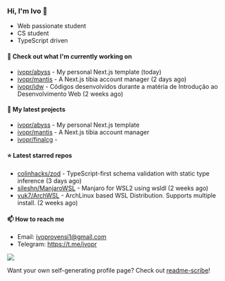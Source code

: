 ### Hi, I'm Ivo 👋

* Web passionate student
* CS student
* TypeScript driven

#### 👷 Check out what I'm currently working on

- [ivopr/abyss](https://github.com/ivopr/abyss) - My personal Next.js template (today)
- [ivopr/mantis](https://github.com/ivopr/mantis) - A Next.js tibia account manager (2 days ago)
- [ivopr/idw](https://github.com/ivopr/idw) - Códigos desenvolvidos durante a matéria de Introdução ao Desenvolvimento Web (2 weeks ago)

#### 🌱 My latest projects

- [ivopr/abyss](https://github.com/ivopr/abyss) - My personal Next.js template
- [ivopr/mantis](https://github.com/ivopr/mantis) - A Next.js tibia account manager
- [ivopr/finalcg](https://github.com/ivopr/finalcg) - 

#### ⭐️ Latest starred repos

- [colinhacks/zod](https://github.com/colinhacks/zod) - TypeScript-first schema validation with static type inference (3 days ago)
- [sileshn/ManjaroWSL](https://github.com/sileshn/ManjaroWSL) - Manjaro for WSL2 using wsldl (2 weeks ago)
- [yuk7/ArchWSL](https://github.com/yuk7/ArchWSL) - ArchLinux based WSL Distribution. Supports multiple install. (2 weeks ago)

#### 📫 How to reach me

- Email: [ivoprovensi1@gmail.com](mailto://ivoprovensi1@gmail.com)
- Telegram: https://t.me/ivopr

![](https://github-readme-stats.vercel.app/api/top-langs/?username=ivopr&layout=compact&theme=react)

Want your own self-generating profile page? Check out [readme-scribe](https://github.com/muesli/readme-scribe)!
